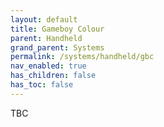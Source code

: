 ```yaml
---
layout: default
title: Gameboy Colour
parent: Handheld
grand_parent: Systems
permalink: /systems/handheld/gbc
nav_enabled: true
has_children: false
has_toc: false
---
```


TBC